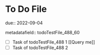 # To Do File

due:: 2022-09-04

metadatafield:: todoTestFile_488\_60

- [ ] Task of todoTestFile_488 1 [[Query me]]
- [ ] Task of todoTestFile_488 2
